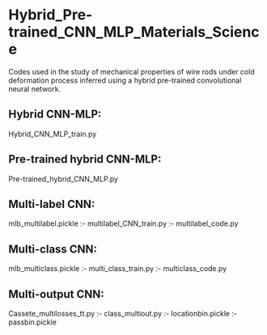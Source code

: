 # Hybrid_Pre-trained_CNN_MLP_Materials_Science
Codes used in the study of mechanical properties of wire rods under cold deformation process inferred using a hybrid pre-trained convolutional neural network.

## Hybrid CNN-MLP:
Hybrid_CNN_MLP_train.py

## Pre-trained hybrid CNN-MLP:
Pre-trained_hybrid_CNN_MLP.py

## Multi-label CNN:
mlb_multilabel.pickle :-
multilabel_CNN_train.py :-
multilabel_code.py

## Multi-class CNN:
mlb_multiclass.pickle :-
multi_class_train.py :-
multiclass_code.py

## Multi-output CNN:
Cassete_multilosses_tt.py :-
class_multiout.py :-
locationbin.pickle :-
passbin.pickle
